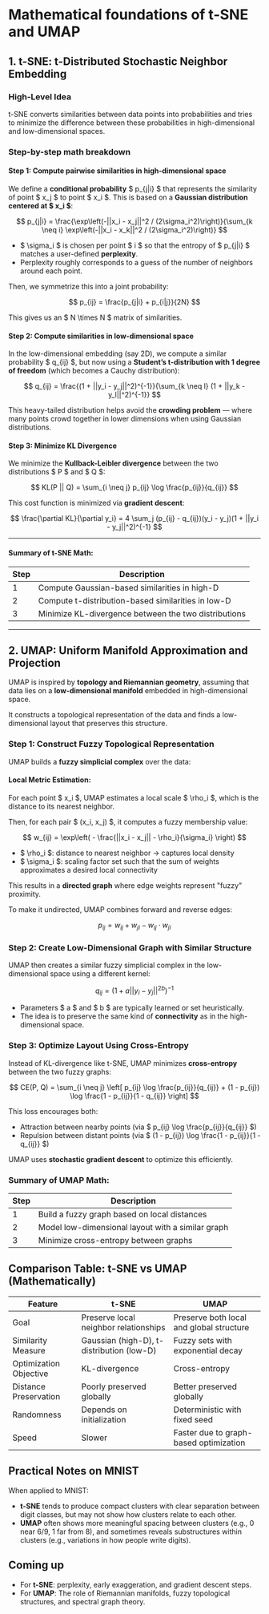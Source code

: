 # Mathematical foundations of **t-SNE** and **UMAP**

## 1. t-SNE: t-Distributed Stochastic Neighbor Embedding

### High-Level Idea

t-SNE converts similarities between data points into probabilities and tries to minimize the difference between these probabilities in high-dimensional and low-dimensional spaces.

### Step-by-step math breakdown

#### Step 1: Compute pairwise similarities in high-dimensional space

We define a **conditional probability** $ p_{j|i} $ that represents the similarity of point $ x_j $ to point $ x_i $. This is based on a **Gaussian distribution centered at $ x_i $**:

$$
p_{j|i} = \frac{\exp\left(-||x_i - x_j||^2 / (2\sigma_i^2)\right)}{\sum_{k \neq i} \exp\left(-||x_i - x_k||^2 / (2\sigma_i^2)\right)}
$$

- $ \sigma_i $ is chosen per point $ i $ so that the entropy of $ p_{j|i} $ matches a user-defined **perplexity**.
- Perplexity roughly corresponds to a guess of the number of neighbors around each point.

Then, we symmetrize this into a joint probability:

$$
p_{ij} = \frac{p_{j|i} + p_{i|j}}{2N}
$$

This gives us an $ N \times N $ matrix of similarities.

#### Step 2: Compute similarities in low-dimensional space

In the low-dimensional embedding (say 2D), we compute a similar probability $ q_{ij} $, but now using a **Student’s t-distribution with 1 degree of freedom** (which becomes a Cauchy distribution):

$$
q_{ij} = \frac{(1 + ||y_i - y_j||^2)^{-1}}{\sum_{k \neq l} (1 + ||y_k - y_l||^2)^{-1}}
$$

This heavy-tailed distribution helps avoid the **crowding problem** — where many points crowd together in lower dimensions when using Gaussian distributions.

#### Step 3: Minimize KL Divergence

We minimize the **Kullback-Leibler divergence** between the two distributions $ P $ and $ Q $:

$$
KL(P || Q) = \sum_{i \neq j} p_{ij} \log \frac{p_{ij}}{q_{ij}}
$$

This cost function is minimized via **gradient descent**:

$$
\frac{\partial KL}{\partial y_i} = 4 \sum_j (p_{ij} - q_{ij})(y_i - y_j)(1 + ||y_i - y_j||^2)^{-1}
$$

---

#### Summary of t-SNE Math:

| Step | Description |
|------|-------------|
| 1 | Compute Gaussian-based similarities in high-D |
| 2 | Compute t-distribution-based similarities in low-D |
| 3 | Minimize KL-divergence between the two distributions |

---

## 2. UMAP: Uniform Manifold Approximation and Projection

UMAP is inspired by **topology and Riemannian geometry**, assuming that data lies on a **low-dimensional manifold** embedded in high-dimensional space.

It constructs a topological representation of the data and finds a low-dimensional layout that preserves this structure.

### Step 1: Construct Fuzzy Topological Representation

UMAP builds a **fuzzy simplicial complex** over the data:

#### Local Metric Estimation:

For each point $ x_i $, UMAP estimates a local scale $ \rho_i $, which is the distance to its nearest neighbor.

Then, for each pair $ (x_i, x_j) $, it computes a fuzzy membership value:

$$
w_{ij} = \exp\left( - \frac{||x_i - x_j|| - \rho_i}{\sigma_i} \right)
$$

- $ \rho_i $: distance to nearest neighbor → captures local density
- $ \sigma_i $: scaling factor set such that the sum of weights approximates a desired local connectivity

This results in a **directed graph** where edge weights represent "fuzzy" proximity.

To make it undirected, UMAP combines forward and reverse edges:

$$
p_{ij} = w_{ij} + w_{ji} - w_{ij} \cdot w_{ji}
$$

### Step 2: Create Low-Dimensional Graph with Similar Structure

UMAP then creates a similar fuzzy simplicial complex in the low-dimensional space using a different kernel:

$$
q_{ij} = (1 + a ||y_i - y_j||^{2b})^{-1}
$$

- Parameters $ a $ and $ b $ are typically learned or set heuristically.
- The idea is to preserve the same kind of **connectivity** as in the high-dimensional space.

### Step 3: Optimize Layout Using Cross-Entropy

Instead of KL-divergence like t-SNE, UMAP minimizes **cross-entropy** between the two fuzzy graphs:

$$
CE(P, Q) = \sum_{i \neq j} \left[ p_{ij} \log \frac{p_{ij}}{q_{ij}} + (1 - p_{ij}) \log \frac{1 - p_{ij}}{1 - q_{ij}} \right]
$$

This loss encourages both:
- Attraction between nearby points (via $ p_{ij} \log \frac{p_{ij}}{q_{ij}} $)
- Repulsion between distant points (via $ (1 - p_{ij}) \log \frac{1 - p_{ij}}{1 - q_{ij}} $)

UMAP uses **stochastic gradient descent** to optimize this efficiently.

### Summary of UMAP Math:

| Step | Description |
|------|-------------|
| 1 | Build a fuzzy graph based on local distances |
| 2 | Model low-dimensional layout with a similar graph |
| 3 | Minimize cross-entropy between graphs |

## Comparison Table: t-SNE vs UMAP (Mathematically)

| Feature | t-SNE | UMAP |
|--------|-------|------|
| Goal | Preserve local neighbor relationships | Preserve both local and global structure |
| Similarity Measure | Gaussian (high-D), t-distribution (low-D) | Fuzzy sets with exponential decay |
| Optimization Objective | KL-divergence | Cross-entropy |
| Distance Preservation | Poorly preserved globally | Better preserved globally |
| Randomness | Depends on initialization | Deterministic with fixed seed |
| Speed | Slower | Faster due to graph-based optimization |

## Practical Notes on MNIST

When applied to MNIST:
- **t-SNE** tends to produce compact clusters with clear separation between digit classes, but may not show how clusters relate to each other.
- **UMAP** often shows more meaningful spacing between clusters (e.g., 0 near 6/9, 1 far from 8), and sometimes reveals substructures within clusters (e.g., variations in how people write digits).

## Coming up

- For **t-SNE**: perplexity, early exaggeration, and gradient descent steps.
- For **UMAP**: The role of Riemannian manifolds, fuzzy topological structures, and spectral graph theory.
